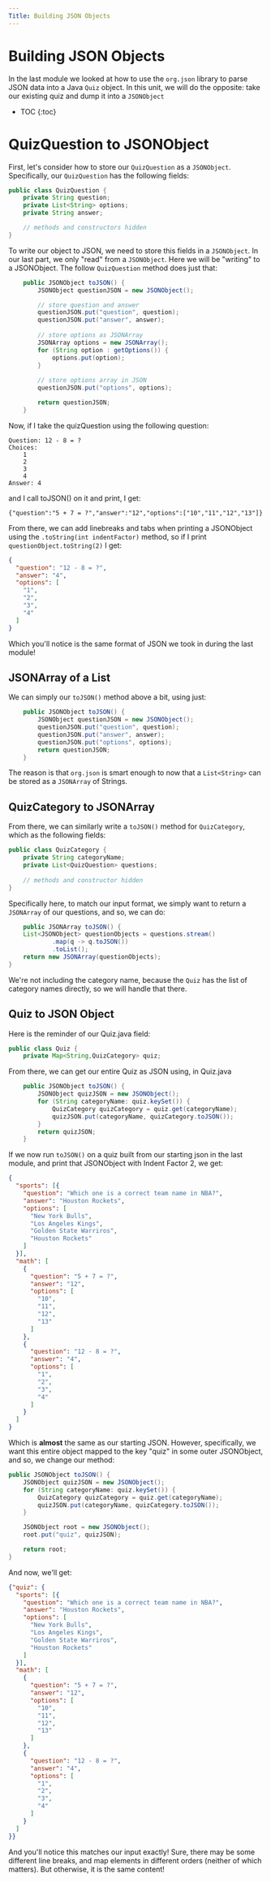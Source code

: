 ```yaml
---
Title: Building JSON Objects
---
```


# Building JSON Objects

In the last module we looked at how to use the `org.json` library to parse JSON data into a Java `Quiz` object. In this unit, we will do the opposite: take our existing quiz and dump it into a `JSONObject`

* TOC
{:toc}

# QuizQuestion to JSONObject

First, let's consider how to store our `QuizQuestion` as a `JSONObject`. Specifically, our `QuizQuestion` has the following fields:

```java
public class QuizQuestion {
    private String question;
    private List<String> options;
    private String answer;

    // methods and constructors hidden
}
```

To write our object to JSON, we need to store this fields in a `JSONObject`. In our last part, we only "read" from a `JSONObject`. Here we will be "writing" to a JSONObject. The follow `QuizQuestion` method does just that:

```java
    public JSONObject toJSON() {
        JSONObject questionJSON = new JSONObject();

        // store question and answer
        questionJSON.put("question", question);
        questionJSON.put("answer", answer);
        
        // store options as JSONArray
        JSONArray options = new JSONArray();
        for (String option : getOptions()) {
            options.put(option);
        }
        
        // store options array in JSON
        questionJSON.put("options", options);

        return questionJSON;
    }
```

Now, if I take the quizQuestion using the following question:
```text
Question: 12 - 8 = ?
Choices: 
    1
    2
    3
    4
Answer: 4
```

and I call toJSON() on it and print, I get:

```
{"question":"5 + 7 = ?","answer":"12","options":["10","11","12","13"]}
```

From there, we can add linebreaks and tabs when printing a JSONObject using the `.toString(int indentFactor)` method, so if I print `questionObject.toString(2)` I get:

```json
{
  "question": "12 - 8 = ?",
  "answer": "4",
  "options": [
    "1",
    "2",
    "3",
    "4"
  ]
}
```

Which you'll notice is the same format of JSON we took in during the last module!

## JSONArray of a List
We can simply our `toJSON()` method above a bit, using just:

```java
    public JSONObject toJSON() {
        JSONObject questionJSON = new JSONObject();
        questionJSON.put("question", question);
        questionJSON.put("answer", answer);
        questionJSON.put("options", options);
        return questionJSON;
    }
```

The reason is that `org.json` is smart enough to now that a `List<String>` can be stored as a `JSONArray` of Strings.

## QuizCategory to JSONArray

From there, we can similarly write a `toJSON()` method for `QuizCategory`, which as the following fields:

```java
public class QuizCategory {
    private String categoryName;
    private List<QuizQuestion> questions;
    
    // methods and constructor hidden
}
```

Specifically here, to match our input format, we simply want to return a `JSONArray` of our questions, and so, we can do:

```java
    public JSONArray toJSON() {
    List<JSONObject> questionObjects = questions.stream()
            .map(q -> q.toJSON())
            .toList();
    return new JSONArray(questionObjects);
}
```

We're not including the category name, because the `Quiz` has the list of category names directly, so we will handle that there.

## Quiz to JSON Object

Here is the reminder of our Quiz.java field:

```java
public class Quiz {
    private Map<String,QuizCategory> quiz;
```

From there, we can get our entire Quiz as JSON using, in Quiz.java

```java
    public JSONObject toJSON() {
        JSONObject quizJSON = new JSONObject();
        for (String categoryName: quiz.keySet()) {
            QuizCategory quizCategory = quiz.get(categoryName);
            quizJSON.put(categoryName, quizCategory.toJSON());
        }
        return quizJSON;
    }
```

If we now run `toJSON()` on a quiz built from our starting json in the last module, and print that JSONObject with Indent Factor 2, we get:

```json
{
  "sports": [{
    "question": "Which one is a correct team name in NBA?",
    "answer": "Houston Rockets",
    "options": [
      "New York Bulls",
      "Los Angeles Kings",
      "Golden State Warriros",
      "Houston Rockets"
    ]
  }],
  "math": [
    {
      "question": "5 + 7 = ?",
      "answer": "12",
      "options": [
        "10",
        "11",
        "12",
        "13"
      ]
    },
    {
      "question": "12 - 8 = ?",
      "answer": "4",
      "options": [
        "1",
        "2",
        "3",
        "4"
      ]
    }
  ]
}
```

Which is **almost** the same as our starting JSON. However, specifically, we want this entire object mapped to the key "quiz" in some outer JSONObject, and so, we change our method:

```java
public JSONObject toJSON() {
    JSONObject quizJSON = new JSONObject();
    for (String categoryName: quiz.keySet()) {
        QuizCategory quizCategory = quiz.get(categoryName);
        quizJSON.put(categoryName, quizCategory.toJSON());
    }

    JSONObject root = new JSONObject();
    root.put("quiz", quizJSON);

    return root;
}
```

And now, we'll get:

```json
{"quiz": {
  "sports": [{
    "question": "Which one is a correct team name in NBA?",
    "answer": "Houston Rockets",
    "options": [
      "New York Bulls",
      "Los Angeles Kings",
      "Golden State Warriros",
      "Houston Rockets"
    ]
  }],
  "math": [
    {
      "question": "5 + 7 = ?",
      "answer": "12",
      "options": [
        "10",
        "11",
        "12",
        "13"
      ]
    },
    {
      "question": "12 - 8 = ?",
      "answer": "4",
      "options": [
        "1",
        "2",
        "3",
        "4"
      ]
    }
  ]
}}
```

And you'll notice this matches our input exactly! Sure, there may be some different line breaks, and map elements in different orders (neither of which matters). But otherwise, it is the same content!